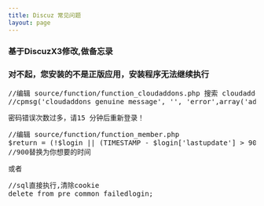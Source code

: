 ```yaml
---
title: Discuz 常见问题
layout: page
---
```

### 基于DiscuzX3修改,做备忘录  
### <pre>对不起，您安装的不是正版应用，安装程序无法继续执行</pre>

<pre class="brush: php; title: ; notranslate" title="">//编辑 source/function/function_cloudaddons.php 搜索 cloudaddons_genuine_message.注释代码
//cpmsg('cloudaddons_genuine_message', '', 'error',array('addonid' =&gt;$addonid));}}
</pre>

<pre>密码错误次数过多，请15 分钟后重新登录！</pre>

<pre class="brush: php; title: ; notranslate" title="">//编辑 source/function/function_member.php
$return = (!$login || (TIMESTAMP - $login['lastupdate'] &gt; 900)) ? 5 : max(0, 5 - $login['count']);
//900替换为你想要的时间
</pre>

或者

<pre class="brush: php; title: ; notranslate" title="">//sql直接执行,清除cookie
delete from pre_common_failedlogin;
</pre>